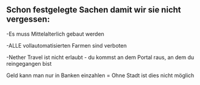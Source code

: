 ## Schon festgelegte Sachen damit wir sie nicht vergessen:
-Es muss Mittelalterlich gebaut werden 

-ALLE vollautomatisierten Farmen sind verboten

-Nether Travel ist nicht erlaubt - du kommst an dem Portal raus, an dem du reingegangen bist

Geld kann man nur in Banken einzahlen = Ohne Stadt ist dies nicht möglich
